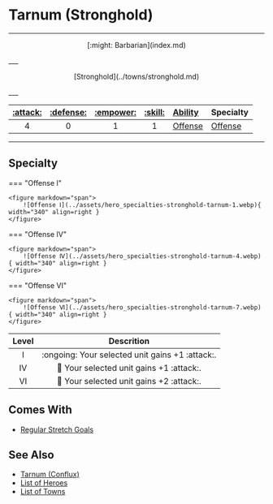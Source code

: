 # Tarnum (Stronghold)

___
<p style="text-align: center;" markdown>[:might: Barbarian](index.md)</p>
___
<p style="text-align: center;" markdown>[Stronghold](../towns/stronghold.md)</p>
___

| [:attack:](../statistics/attack.md) | [:defense:](../statistics/defense.md) | [:empower:](../statistics/power.md) | [:skill:](../statistics/knowledge.md) | [Ability](../abilities/index.md) | Specialty |
| :---: | :---: | :---: | :---: | :--- | :--- |
| 4 | 0 | 1 | 1 | [Offense](../abilities/offense.md) | [Offense](#specialty) |

___


## Specialty

=== "Offense Ⅰ"

    <figure markdown="span">
        ![Offense Ⅰ](../assets/hero_specialties-stronghold-tarnum-1.webp){ width="340" align=right }
    </figure>

=== "Offense Ⅳ"

    <figure markdown="span">
        ![Offense Ⅳ](../assets/hero_specialties-stronghold-tarnum-4.webp){ width="340" align=right }
    </figure>

=== "Offense Ⅵ"

    <figure markdown="span">
        ![Offense Ⅵ](../assets/hero_specialties-stronghold-tarnum-7.webp){ width="340" align=right }
    </figure>


| Level | Descrition |
| :---: | :---: |
| Ⅰ | :ongoing: Your selected unit gains +1 :attack:. |
| Ⅳ | 🚧 Your selected unit gains +1 :attack:. |
| Ⅵ | 🚧 Your selected unit gains +2 :attack:. |


## Comes With

- [Regular Stretch Goals](../content.md)


## See Also

- [Tarnum (Conflux)](tarnum_conflux.md)
- [List of Heroes](index.md)
- [List of Towns](../towns/index.md)
